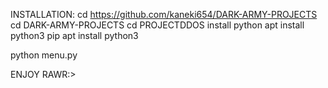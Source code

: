 INSTALLATION:
cd https://github.com/kaneki654/DARK-ARMY-PROJECTS
cd DARK-ARMY-PROJECTS
cd PROJECTDDOS
install python
apt install python3 pip
apt install python3

python menu.py

ENJOY RAWR:>
